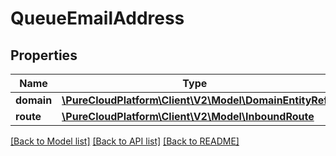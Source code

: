 # QueueEmailAddress

## Properties
Name | Type | Description | Notes
------------ | ------------- | ------------- | -------------
**domain** | [**\PureCloudPlatform\Client\V2\Model\DomainEntityRef**](DomainEntityRef.md) |  | [optional] 
**route** | [**\PureCloudPlatform\Client\V2\Model\InboundRoute**](InboundRoute.md) |  | [optional] 

[[Back to Model list]](../README.md#documentation-for-models) [[Back to API list]](../README.md#documentation-for-api-endpoints) [[Back to README]](../README.md)


